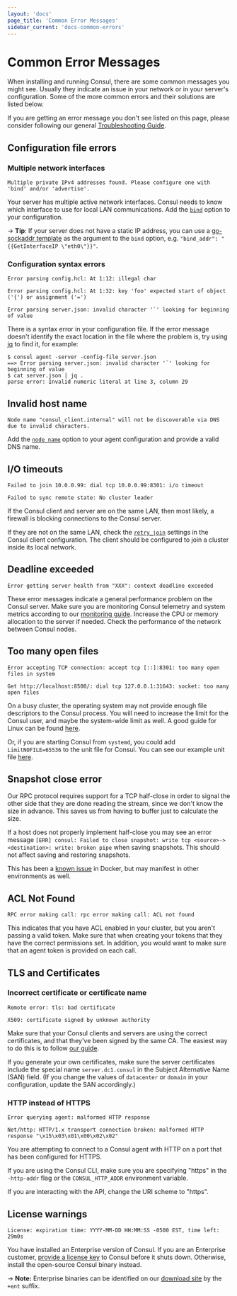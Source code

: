 ```yaml
---
layout: 'docs'
page_title: 'Common Error Messages'
sidebar_current: 'docs-common-errors'
---
```


# Common Error Messages

When installing and running Consul, there are some common messages you might see. Usually they indicate an issue in your network or in your server's configuration. Some of the more common errors and their solutions are listed below.

If you are getting an error message you don't see listed on this page, please consider following our general [Troubleshooting Guide][troubleshooting].

## Configuration file errors

### Multiple network interfaces

```
Multiple private IPv4 addresses found. Please configure one with 'bind' and/or 'advertise'.
```

Your server has multiple active network interfaces. Consul needs to know which interface to use for local LAN communications. Add the [`bind`][bind] option to your configuration.

-> **Tip**: If your server does not have a static IP address, you can use a [go-sockaddr template][go-sockaddr] as the argument to the `bind` option, e.g. `"bind_addr": "{{GetInterfaceIP \"eth0\"}}"`.

### Configuration syntax errors

```
Error parsing config.hcl: At 1:12: illegal char
```

```
Error parsing config.hcl: At 1:32: key 'foo' expected start of object ('{') or assignment ('=')
```

```
Error parsing server.json: invalid character '`' looking for beginning of value
```

There is a syntax error in your configuration file. If the error message doesn't identify the exact location in the file where the problem is, try using [jq] to find it, for example:

```
$ consul agent -server -config-file server.json
==> Error parsing server.json: invalid character '`' looking for beginning of value
$ cat server.json | jq .
parse error: Invalid numeric literal at line 3, column 29
```

## Invalid host name

```
Node name "consul_client.internal" will not be discoverable via DNS due to invalid characters.
```

Add the [`node name`][node_name] option to your agent configuration and provide a valid DNS name.

## I/O timeouts

```
Failed to join 10.0.0.99: dial tcp 10.0.0.99:8301: i/o timeout
```

```
Failed to sync remote state: No cluster leader
```

If the Consul client and server are on the same LAN, then most likely, a firewall is blocking connections to the Consul server.

If they are not on the same LAN, check the [`retry_join`][retry_join] settings in the Consul client configuration. The client should be configured to join a cluster inside its local network.

## Deadline exceeded

```
Error getting server health from "XXX": context deadline exceeded
```

These error messages indicate a general performance problem on the Consul server. Make sure you are monitoring Consul telemetry and system metrics according to our [monitoring guide][monitoring]. Increase the CPU or memory allocation to the server if needed. Check the performance of the network between Consul nodes.

## Too many open files

```
Error accepting TCP connection: accept tcp [::]:8301: too many open files in system
```

```
Get http://localhost:8500/: dial tcp 127.0.0.1:31643: socket: too many open files
```

On a busy cluster, the operating system may not provide enough file descriptors to the Consul process. You will need to increase the limit for the Consul user, and maybe the system-wide limit as well. A good guide for Linux can be found [here][files].

Or, if you are starting Consul from `systemd`, you could add `LimitNOFILE=65536` to the unit file for Consul. You can see our example unit file [here][systemd].

## Snapshot close error

Our RPC protocol requires support for a TCP half-close in order to signal the other side that they are done reading the stream, since we don't know the size in advance. This saves us from having to buffer just to calculate the size.

If a host does not properly implement half-close you may see an error message `[ERR] consul: Failed to close snapshot: write tcp <source>-><destination>: write: broken pipe` when saving snapshots. This should not affect saving and restoring snapshots.

This has been a [known issue](https://github.com/docker/libnetwork/issues/1204) in Docker, but may manifest in other environments as well.

## ACL Not Found

```
RPC error making call: rpc error making call: ACL not found
```

This indicates that you have ACL enabled in your cluster, but you aren't passing a valid token. Make sure that when creating your tokens that they have the correct permissions set. In addition, you would want to make sure that an agent token is provided on each call.

## TLS and Certificates

### Incorrect certificate or certificate name

```
Remote error: tls: bad certificate
```

```
X509: certificate signed by unknown authority
```

Make sure that your Consul clients and servers are using the correct certificates, and that they've been signed by the same CA. The easiest way to do this is to follow [our guide][certificates].

If you generate your own certificates, make sure the server certificates include the special name `server.dc1.consul` in the Subject Alternative Name (SAN) field. (If you change the values of `datacenter` or `domain` in your configuration, update the SAN accordingly.)

### HTTP instead of HTTPS

```
Error querying agent: malformed HTTP response
```

```
Net/http: HTTP/1.x transport connection broken: malformed HTTP response "\x15\x03\x01\x00\x02\x02"
```

You are attempting to connect to a Consul agent with HTTP on a port that has been configured for HTTPS.

If you are using the Consul CLI, make sure you are specifying "https" in the `-http-addr` flag or the `CONSUL_HTTP_ADDR` environment variable.

If you are interacting with the API, change the URI scheme to "https".

## License warnings

```
License: expiration time: YYYY-MM-DD HH:MM:SS -0500 EST, time left: 29m0s
```

You have installed an Enterprise version of Consul. If you are an Enterprise customer, [provide a license key][license] to Consul before it shuts down. Otherwise, install the open-source Consul binary instead.

-> **Note:** Enterprise binaries can be identified on our [download site][releases] by the `+ent` suffix.

[troubleshooting]: https://learn.hashicorp.com/consul/day-2-operations/advanced-operations/troubleshooting
[node_name]: https://www.consul.io/docs/agent/options.html#node_name
[retry_join]: https://www.consul.io/docs/agent/options.html#retry-join
[license]: https://www.consul.io/docs/commands/license.html
[releases]: https://releases.hashicorp.com/consul/
[files]: https://easyengine.io/tutorials/linux/increase-open-files-limit
[certificates]: https://learn.hashicorp.com/consul/advanced/day-1-operations/certificates
[systemd]: https://learn.hashicorp.com/consul/advanced/day-1-operations/deployment-guide#configure-systemd
[monitoring]: https://learn.hashicorp.com/consul/advanced/day-1-operations/monitoring
[bind]: https://www.consul.io/docs/agent/options.html#_bind
[jq]: https://stedolan.github.io/jq/
[go-sockaddr]: https://godoc.org/github.com/hashicorp/go-sockaddr/template
